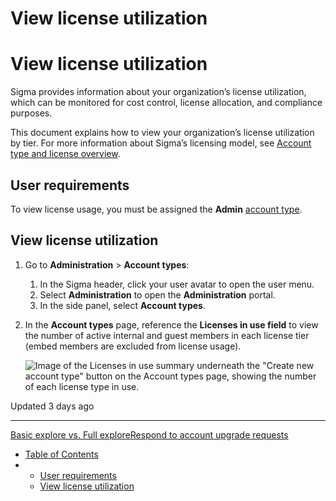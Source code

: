 # View license utilization

# View license utilization

Sigma provides information about your organization’s license utilization, which can be monitored for cost control, license allocation, and compliance purposes.

This document explains how to view your organization’s license utilization by tier. For more information about Sigma’s licensing model, see [Account type and license overview](/docs/account-type-and-license-overview).

## User requirements

To view license usage, you must be assigned the **Admin** [account type](/docs/user-account-types).

## View license utilization

1. Go to **Administration** > **Account types**:

   1. In the Sigma header, click your user avatar to open the user menu.
   2. Select **Administration** to open the **Administration** portal.
   3. In the side panel, select **Account types**.
2. In the **Account types** page, reference the **Licenses in use field** to view the number of active internal and guest members in each license tier (embed members are excluded from license usage).

   ![Image of the Licenses in use summary underneath the "Create new account type" button on the Account types page, showing the number of each license type in use. ](https://files.readme.io/84fd0aa2ea63afc85a5d11a629b1b6b53d2d19cfd403dd815deff60b2a0c0be1-image.png)

Updated 3 days ago

---

[Basic explore vs. Full explore](/docs/basic-explore-vs-full-explore)[Respond to account upgrade requests](/docs/respond-to-account-upgrade-requests)

* [Table of Contents](#)
* + [User requirements](#user-requirements)
  + [View license utilization](#view-license-utilization)